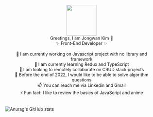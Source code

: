<div id="header" align="center">
  <img src="https://media.giphy.com/media/SUcApSWjPwQMARvcM8/giphy.gif" width="100"/>
</div>
<div id="header_bottom" align="center">
  Greetings, I am Jongwan Kim 👋<br/>
  ✨ Front-End Developer ✨
</div>
<br/>

<div id="content" align="center">
 🔭 I am currently working on Javascript project with no library and framework<br/>
 🌱 I am currently learning Redux and TypeScript<br/>
 👯 I am looking to remotely collaborate on CRUD stack projects<br/>
 💬 Before the end of 2022, I would like to be able to solve algorithm questions<br/>
 📫 You can reach me via Linkedin and Gmail<br/>
 ⚡ Fun fact: I like to review the basics of JavaScript and anime<br/>
</div>

<br/>


![Anurag's GitHub stats](https://github-readme-stats.vercel.app/api?username=mireu-san&theme=default&show_icons=true)


<!--
**mireu-san/mireu-san** is a ✨ _special_ ✨ repository because its `README.md` (this file) appears on your GitHub profile.

Here are some ideas to get you started:

- 🔭 I’m currently working on ...
- 🌱 I’m currently learning ...
- 👯 I’m looking to collaborate on ...
- 🤔 I’m looking for help with ...
- 💬 Ask me about ...
- 📫 How to reach me: ...
- 😄 Pronouns: ...
- ⚡ Fun fact: ...
-->

